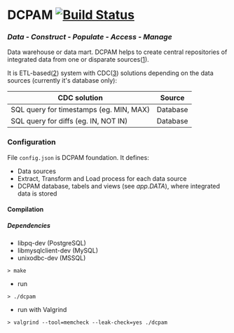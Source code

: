 # DCPAM [![Build Status](https://travis-ci.org/OrionExplorer/dcpam.svg?branch=master)](https://travis-ci.org/OrionExplorer/dcpam)
### _Data - Construct - Populate - Access - Manage_
Data warehouse or data mart.
DCPAM helps to create central repositories of integrated data from one or disparate sources([1]).

It is ETL-based([2]) system with CDC([3]) solutions depending on the data sources (currently it's database only):

| CDC solution                            | Source        |
|-----------------------------------------|:-------------:| 
| SQL query for timestamps (eg. MIN, MAX) | Database      |
| SQL query for diffs (eg. IN, NOT IN)    | Database      |

### Configuration
File `config.json` is DCPAM foundation. It defines:
* Data sources
* Extract, Transform and Load process for each data source
* DCPAM database, tabels and views (see _app.DATA_), where integrated data is stored


#### Compilation
##### Dependencies
- libpq-dev (PostgreSQL)
- libmysqlclient-dev (MySQL)
- unixodbc-dev (MSSQL)

```
> make
```
- run
```
> ./dcpam
```
- run with Valgrind
```
> valgrind --tool=memcheck --leak-check=yes ./dcpam
```

[1]: https://en.wikipedia.org/wiki/Data_warehouse
[2]: https://en.wikipedia.org/wiki/Extract,_transform,_load
[3]: https://en.wikipedia.org/wiki/Change_data_capture
